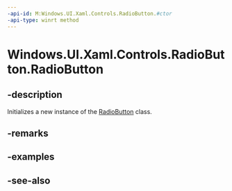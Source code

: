 ```yaml
---
-api-id: M:Windows.UI.Xaml.Controls.RadioButton.#ctor
-api-type: winrt method
---
```


<!-- Method syntax
public RadioButton()
-->

# Windows.UI.Xaml.Controls.RadioButton.RadioButton

## -description
Initializes a new instance of the [RadioButton](radiobutton.md) class.


## -remarks

## -examples

## -see-also
